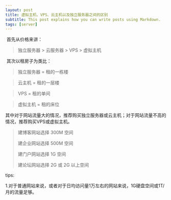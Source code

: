 ```yaml
---
layout: post
title: 虚拟主机、VPS、云主机以及独立服务器之间的区别
subtitle: This post explains how you can write posts using Markdown.
tags: [server]
---
```






​	首先从价格来讲：

> 独立服务器 > 云服务器 > VPS > 虚拟主机

​	其次以租房子为类比：

> 独立服务器 = 租的一栋楼

> 云主机 = 租的一层楼

> VPS = 租的单间

> 虚拟主机 = 租的床位

​	其中对于网站流量大的情况，推荐购买独立服务器或云主机；对于网站流量不高的情况，推荐购买VPS或虚拟主机。

> 建博客网站选择 300M 空间
>
> 建企业网站选择 500M 空间
>
> 建门户网站选择 1G 空间
>
> 建论坛网站选择 2G 或 2G 以上空间

tips: 

1.对于普通网站来说，或者对于日均访问量1万左右的网站来说，1G硬盘空间或1T/月的流量足够。
